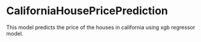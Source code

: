 # CaliforniaHousePricePrediction
This model predicts the price of the houses in california using xgb regressor model.
